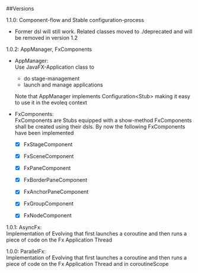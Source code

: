 ##Versions

1.1.0: Component-flow and Stable configuration-process
* Former dsl will still work. Related classes moved to ./deprecated and will be removed in version 1.2

1.0.2: AppManager, FxComponents
* AppManager: <br>Use JavaFX-Application class to
   * do stage-management 
   * launch and manage applications  

  Note that AppManager implements Configuration<Stub<D>>
  making it easy to use it in the evoleq context
  
* FxComponents: <br>FxComponents are Stubs equipped with a show-method
FxComponents shall be created using their dsls. By now the following FxComponents have been implemented 
    * [x] FxStageComponent
    * [x] FxSceneComponent
    * [x] FxPaneComponent
    * [x] FxBorderPaneComponent
    * [x] FxAnchorPaneComponent
    * [x] FxGroupComponent
    * [x] FxNodeComponent
        
   

1.0.1: AsyncFx: <br> Implementation of Evolving that first launches a coroutine and then runs a piece of code on the Fx Application Thread 

1.0.0: ParallelFx: <br> Implementation of Evolving that first launches a coroutine and then runs a piece of code on the Fx Application Thread and in coroutineScope
